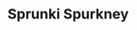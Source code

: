 ---
slug: sprunki-spurkney-2756
title: Sprunki Spurkney
description: "Sprunki Spurkney is an exciting online game. Play for free directly in your browser!"
icon: /images/popular_mods/Sprunki Spurkney.png
url: https://wowtbc.net/sprunkin/spurkney/index.html
previewImage: /images/popular_mods/Sprunki Spurkney.png
type: popular mods

# SEO配置
seo:
  title: "Sprunki Spurkney - Play Free Online Game | Fun Browser Games"
  description: "Sprunki Spurkney - Play this fun online game for free in your browser. No download required!"
  ogImage: "/images/popular_mods/Sprunki Spurkney.png"
  keywords: "sprunki-spurkney-2756, online game, browser game, free game, popular mods game, play online"

videoUrls:
  - https://www.youtube.com/embed/example1
  - https://www.youtube.com/embed/example2

whyPlay:
  title: "Why Play Sprunki Spurkney?"
  items:
    - "Immersive Gameplay: Sprunki Spurkney offers an engaging and immersive gaming experience that will keep you entertained for hours"
    - "Challenging Levels: Test your skills with increasingly difficult challenges and obstacles"
    - "Beautiful Graphics: Enjoy stunning visuals and smooth animations that bring the game world to life"
    - "Regular Updates: New content and features are added regularly to keep the game fresh and exciting"
    - "Free to Play: Experience all the fun without spending a penny"
    - "Community Features: Connect with other players, share strategies, and compete for high scores"
    - "Cross-Platform: Play on any device with a web browser, no downloads required"

features:
  title: "Key Features of Sprunki Spurkney"
  image: "/images/popular_mods/Sprunki Spurkney.png"
  items:
    - "Intuitive Controls: Easy to learn controls make Sprunki Spurkney accessible for players of all skill levels"
    - "Multiple Game Modes: Enjoy various gameplay options that provide different challenges and experiences"
    - "Character Customization: Personalize your gaming experience with unique characters and items"
    - "Achievement System: Complete special tasks to earn rewards and recognition"
    - "Leaderboards: Compete with players worldwide and see who can achieve the highest scores"

characteristics:
  title: "Game Characteristics"
  image: "/images/popular_mods/Sprunki Spurkney.png"
  items:
    - "Genre: Popular mods game with elements of strategy and skill"
    - "Difficulty: Suitable for both casual gamers and those seeking a challenge"
    - "Play Time: Quick sessions or extended gameplay, depending on your preference"
    - "Art Style: Vibrant and engaging visuals that enhance the gaming experience"
    - "Sound Design: Immersive audio that complements the gameplay perfectly"

info: "Sprunki Spurkney is an exciting online game that offers players a unique and engaging gaming experience. With its intuitive controls, stunning visuals, and challenging gameplay, Sprunki Spurkney provides hours of entertainment for players of all ages and skill levels. Whether you're looking for a quick gaming session during a break or an extended play session, Sprunki Spurkney delivers an immersive experience that will keep you coming back for more. The game features multiple levels of increasing difficulty, ensuring that players are constantly challenged as they progress. With regular updates adding new content and features, Sprunki Spurkney remains fresh and exciting, providing endless entertainment options for its growing community of players."

howToPlayIntro: "Welcome to Sprunki Spurkney! This guide will walk you through the basics and help you master the game. Whether you're a beginner or looking to improve your skills, these tips and instructions will enhance your gaming experience."

howToPlaySteps:
  - title: "Getting Started"
    description: "Begin your Sprunki Spurkney adventure by familiarizing yourself with the controls. Use your keyboard or mouse to navigate through the game interface. The tutorial will guide you through the basic mechanics and help you understand the objectives."
  - title: "Understanding the Objectives"
    description: "In Sprunki Spurkney, your main goal is to progress through levels by completing specific objectives. Each level presents unique challenges that require different strategies and approaches."
  - title: "Mastering the Controls"
    description: "Practice using the controls to improve your precision and reaction time. Sprunki Spurkney requires quick reflexes and strategic thinking to overcome obstacles and defeat opponents."
  - title: "Utilizing Power-ups"
    description: "Collect power-ups throughout the game to enhance your abilities and overcome difficult challenges. Each power-up offers unique advantages that can be crucial for success."
  - title: "Developing Strategies"
    description: "As you progress in Sprunki Spurkney, develop effective strategies for different scenarios. Analyze patterns, anticipate challenges, and adapt your approach to maximize your performance."

faq:
  title: "Frequently Asked Questions about Sprunki Spurkney"
  items:
    - question: "Is Sprunki Spurkney free to play?"
      answer: "Yes, Sprunki Spurkney is completely free to play directly in your web browser. No downloads or purchases are required to enjoy the full game experience."
    - question: "Can I play Sprunki Spurkney on mobile devices?"
      answer: "Yes, Sprunki Spurkney is optimized for both desktop and mobile play. You can enjoy the game on any device with a web browser and internet connection."
    - question: "Are there any in-game purchases?"
      answer: "While Sprunki Spurkney is free to play, there may be optional in-game purchases available for cosmetic items or additional features that don't affect core gameplay."
    - question: "How often is Sprunki Spurkney updated?"
      answer: "The developers regularly update Sprunki Spurkney with new content, features, and improvements based on player feedback and game performance."
    - question: "Can I play Sprunki Spurkney offline?"
      answer: "Currently, Sprunki Spurkney requires an internet connection to play as it's a browser-based online game."
    - question: "Is Sprunki Spurkney suitable for children?"
      answer: "Yes, Sprunki Spurkney is designed to be family-friendly and suitable for players of all ages."
    - question: "How do I report bugs or issues?"
      answer: "If you encounter any problems while playing Sprunki Spurkney, you can report them through the game's support page or contact the developers directly through their website."
    - question: "Still Have Questions?"
      answer: "If you have additional questions about Sprunki Spurkney that aren't covered in this FAQ, please visit our support center or contact our customer service team for assistance."
---